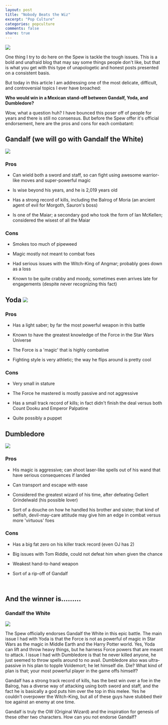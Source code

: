 ```yaml
---
layout: post
title: "Nobody Beats the Wiz"
excerpt: "Pop Culture"
categories: popculture
comments: false
share: true
---
```


![](http://vignette3.wikia.nocookie.net/seinfeld/images/b/b3/Thewiz.jpg/revision/latest?cb=20120418134259)


One thing I try to do here on the Spew is tackle the tough issues. This is a bold and unafraid blog that may say some things people don't like, but that is what you get with this type of unapologetic and honest posts presented on a consistent basis. 


But today in this article I am addressing one of the most delicate, difficult, and controversial topics I ever have broached:


**Who would win in a Mexican stand-off between Gandalf, Yoda, and Dumbledore?**


Wow, what a question huh? I have bounced this poser off of people for years and there is still no consensus. But before the Spew offer it's official endorsement, here are the pros and cons for each combatant:


## Gandalf (we will go with Gandalf the White)

![](http://bencurtisjones.com/wp-content/uploads/2012/03/Gandalf_the_White_returns.png)


### Pros

- Can wield both a sword and staff, so can fight using awesome warrior-like moves and super-powerful magic

- Is wise beyond his years, and he is 2,019 years old

- Has a strong record of kills, including the Balrog of Moria (an ancient agent of evil for Morgoth, Sauron's boss)

- Is one of the Maiar; a secondary god who took the form of Ian McKellen; considered the wisest of all the Maiar

### Cons

- Smokes too much of pipeweed

- Magic mostly not meant to combat foes

- Had serious issues with the Witch-King of Angmar; probably goes down as a loss

- Known to be quite crabby and moody, sometimes even arrives late for engagements (despite never recognizing this fact)



## Yoda ![](http://www.wired.com/wp-content/uploads/2015/08/Yoda-featured1-1200x630-e1446682207788.jpg)


### Pros

- Has a light saber; by far the most powerful weapon in this battle

- Known to have the greatest knowledge of the Force in the Star Wars Universe

- The Force is a 'magic' that is highly combative

- Fighting style is very athletic; the way he flips around is pretty cool

### Cons

- Very small in stature

- The Force he mastered is mostly passive and not aggressive

- Has a small track record of kills; in fact didn't finish the deal versus both Count Dooku and Emperor Palpatine

- Quite possibly a puppet


## Dumbledore

![](http://static.comicvine.com/uploads/original/6/68727/1259169-dumbledore1.jpg)

### Pros

- His magic is aggressive; can shoot laser-like spells out of his wand that have serious consequences if landed

- Can transport and escape with ease

- Considered the greatest wizard of his time, after defeating Gellert Grindelwald (his possible lover)

- Sort of a douche on how he handled his brother and sister; that kind of selfish, devil-may-care attitude may give him an edge in combat versus more 'virtuous' foes

### Cons

- Has a big fat zero on his killer track record (even OJ has 2)

- Big issues with Tom Riddle, could not defeat him when given the chance

- Weakest hand-to-hand weapon

- Sort of a rip-off of Gandalf



<br>



## And the winner is.........

### Gandalf the White

![](http://blogs.nd.edu/oblation/files/2013/03/gandalflaugh.jpg)


The Spew officially endorses Gandalf the White in this epic battle. The main issue I had with Yoda is that the Force is not as powerful of magic in Star Wars as the magic in Middle Earth and the Harry Potter world. Yes, Yoda can lift and throw heavy things, but he harness Force powers that are meant to attack. I issue I had with Dumbledore is that he never killed anyone, he just seemed to throw spells around to no avail. Dumbledore also was ultra-passive in his plan to topple Voldemort; he let himself die. Die? What kind of plan is that; your most powerful player in the game offs himself? 

Gandalf has a strong track record of kills, has the best win over a foe in the Balrog, has a diverse way of attacking using both sword and staff, and the fact he is basically a god puts him over the top in this melee. Yes he couldn't overpower the Witch-King, but all of these guys have stubbed their toe against an enemy at one time. 

Gandalf is truly the OW (Original Wizard) and the inspiration for genesis of these other two characters. How can you not endorse Gandalf?















